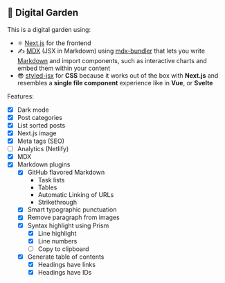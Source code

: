 ## 🌱 Digital Garden

This is a digital garden using:

- ⚛️ [Next.js](https://nextjs.org/) for the frontend
- ✍ [MDX](https://mdxjs.com/) (JSX in Markdown) using [mdx-bundler](https://github.com/kentcdodds/mdx-bundler) that lets you write [Markdown](https://daringfireball.net/projects/markdown/) and import components, such as interactive charts and embed them within your content
- 😎 [styled-jsx](https://github.com/vercel/styled-jsx) for **CSS** because it works out of the box with **Next.js** and resembles a **single file component** experience like in **Vue**, or **Svelte**

Features:

- [x] Dark mode
- [x] Post categories
- [x] List sorted posts
- [x] Next.js image
- [x] Meta tags (SEO)
- [ ] Analytics (Netlify)
- [x] MDX
- [x] Markdown plugins
  - [x] GitHub flavored Markdown
    - Task lists
    - Tables
    - Automatic Linking of URLs
    - Strikethrough
  - [x] Smart typographic punctuation
  - [x] Remove paragraph from images
  - [x] Syntax highlight using Prism
    - [x] Line highlight
    - [x] Line numbers
    - [ ] Copy to clipboard
  - [x] Generate table of contents
    - [x] Headings have links
    - [x] Headings have IDs
